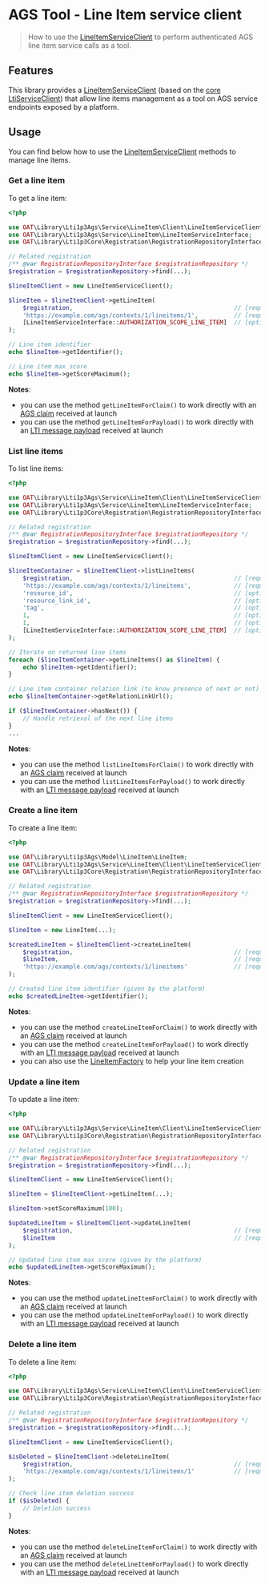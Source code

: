 # AGS Tool - Line Item service client

> How to use the [LineItemServiceClient](https://github.com/oat-sa/lib-lti1p3-ags/blob/master/src/Service/LineItem/Client/LineItemServiceClient.php) to perform authenticated AGS line item service calls as a tool.

## Features

This library provides a [LineItemServiceClient](https://github.com/oat-sa/lib-lti1p3-ags/blob/master/src/Service/LineItem/Client/LineItemServiceClient.php) (based on the [core LtiServiceClient](https://github.com/oat-sa/lib-lti1p3-core/blob/master/doc/service/service-client.md)) that allow line items management as a tool on AGS service endpoints exposed by a platform.

## Usage

You can find below how to use the [LineItemServiceClient](https://github.com/oat-sa/lib-lti1p3-ags/blob/master/src/Service/LineItem/Client/LineItemServiceClient.php) methods to manage line items.

### Get a line item

To get a line item:

```php
<?php

use OAT\Library\Lti1p3Ags\Service\LineItem\Client\LineItemServiceClient;
use OAT\Library\Lti1p3Ags\Service\LineItem\LineItemServiceInterface;
use OAT\Library\Lti1p3Core\Registration\RegistrationRepositoryInterface;

// Related registration
/** @var RegistrationRepositoryInterface $registrationRepository */
$registration = $registrationRepository->find(...);

$lineItemClient = new LineItemServiceClient();

$lineItem = $lineItemClient->getLineItem(
    $registration,                                             // [required] as the tool, it will call the platform of this registration
    'https://example.com/ags/contexts/1/lineitems/1',          // [required] AGS line item url
    [LineItemServiceInterface::AUTHORIZATION_SCOPE_LINE_ITEM]  // [optional] scopes to use (default both read only and regular line item scopes)
);

// Line item identifier
echo $lineItem->getIdentifier();

// Line item max score
echo $lineItem->getScoreMaximum();
```

**Notes**:

- you can use the method `getLineItemForClaim()` to work directly with an [AGS claim](https://github.com/oat-sa/lib-lti1p3-core/blob/master/src/Message/Payload/Claim/AgsClaim.php) received at launch
- you can use the method `getLineItemForPayload()` to work directly with an [LTI message payload](https://github.com/oat-sa/lib-lti1p3-core/blob/master/src/Message/Payload/LtiMessagePayloadInterface.php) received at launch

### List line items

To list line items:

```php
<?php

use OAT\Library\Lti1p3Ags\Service\LineItem\Client\LineItemServiceClient;
use OAT\Library\Lti1p3Ags\Service\LineItem\LineItemServiceInterface;
use OAT\Library\Lti1p3Core\Registration\RegistrationRepositoryInterface;

// Related registration
/** @var RegistrationRepositoryInterface $registrationRepository */
$registration = $registrationRepository->find(...);

$lineItemClient = new LineItemServiceClient();

$lineItemContainer = $lineItemClient->listLineItems(
    $registration,                                             // [required] as the tool, it will call the platform of this registration
    'https://example.com/ags/contexts/1/lineitems',            // [required] AGS line item container url
    'resource_id',                                             // [optional] line item resource identifier filter (default none)
    'resource_link_id',                                        // [optional] line item resource link identifier filter (default none)
    'tag',                                                     // [optional] line item tag filter (default none)
    1,                                                         // [optional] pagination limit to return (default none)
    1,                                                         // [optional] pagination offset (default none)
    [LineItemServiceInterface::AUTHORIZATION_SCOPE_LINE_ITEM]  // [optional] scopes to use (default both read only and regular line item scopes)
);

// Iterate on returned line items
foreach ($lineItemContainer->getLineItems() as $lineItem) {
    echo $lineItem->getIdentifier();
}

// Line item container relation link (to know presence of next or not)
echo $lineItemContainer->getRelationLinkUrl();

if ($lineItemContainer->hasNext()) {
    // Handle retrieval of the next line items
}
...
```

**Notes**:

- you can use the method `listLineItemsForClaim()` to work directly with an [AGS claim](https://github.com/oat-sa/lib-lti1p3-core/blob/master/src/Message/Payload/Claim/AgsClaim.php) received at launch
- you can use the method `listLineItemsForPayload()` to work directly with an [LTI message payload](https://github.com/oat-sa/lib-lti1p3-core/blob/master/src/Message/Payload/LtiMessagePayloadInterface.php) received at launch

### Create a line item

To create a line item:

```php
<?php

use OAT\Library\Lti1p3Ags\Model\LineItem\LineItem;
use OAT\Library\Lti1p3Ags\Service\LineItem\Client\LineItemServiceClient;
use OAT\Library\Lti1p3Core\Registration\RegistrationRepositoryInterface;

// Related registration
/** @var RegistrationRepositoryInterface $registrationRepository */
$registration = $registrationRepository->find(...);

$lineItemClient = new LineItemServiceClient();

$lineItem = new LineItem(...);

$createdLineItem = $lineItemClient->createLineItem(
    $registration,                                             // [required] as the tool, it will call the platform of this registration
    $lineItem,                                                 // [required] AGS line item to create
    'https://example.com/ags/contexts/1/lineitems'             // [required] AGS line item container url
);

// Created line item identifier (given by the platform)
echo $createdLineItem->getIdentifier();
```

**Notes**:

- you can use the method `createLineItemForClaim()` to work directly with an [AGS claim](https://github.com/oat-sa/lib-lti1p3-core/blob/master/src/Message/Payload/Claim/AgsClaim.php) received at launch
- you can use the method `createLineItemForPayload()` to work directly with an [LTI message payload](https://github.com/oat-sa/lib-lti1p3-core/blob/master/src/Message/Payload/LtiMessagePayloadInterface.php) received at launch
- you can also use the [LineItemFactory](https://github.com/oat-sa/lib-lti1p3-ags/blob/main/src/Factory/LineItem/LineItemFactory.php) to help your line item creation

### Update a line item

To update a line item:

```php
<?php

use OAT\Library\Lti1p3Ags\Service\LineItem\Client\LineItemServiceClient;
use OAT\Library\Lti1p3Core\Registration\RegistrationRepositoryInterface;

// Related registration
/** @var RegistrationRepositoryInterface $registrationRepository */
$registration = $registrationRepository->find(...);

$lineItemClient = new LineItemServiceClient();

$lineItem = $lineItemClient->getLineItem(...);

$lineItem->setScoreMaximum(100);

$updatedLineItem = $lineItemClient->updateLineItem(
    $registration,                                             // [required] as the tool, it will call the platform of this registration
    $lineItem                                                  // [required] AGS line item to update
);

// Updated line item max score (given by the platform)
echo $updatedLineItem->getScoreMaximum();
```

**Notes**:

- you can use the method `updateLineItemForClaim()` to work directly with an [AGS claim](https://github.com/oat-sa/lib-lti1p3-core/blob/master/src/Message/Payload/Claim/AgsClaim.php) received at launch
- you can use the method `updateLineItemForPayload()` to work directly with an [LTI message payload](https://github.com/oat-sa/lib-lti1p3-core/blob/master/src/Message/Payload/LtiMessagePayloadInterface.php) received at launch

### Delete a line item

To delete a line item:

```php
<?php

use OAT\Library\Lti1p3Ags\Service\LineItem\Client\LineItemServiceClient;
use OAT\Library\Lti1p3Core\Registration\RegistrationRepositoryInterface;

// Related registration
/** @var RegistrationRepositoryInterface $registrationRepository */
$registration = $registrationRepository->find(...);

$lineItemClient = new LineItemServiceClient();

$isDeleted = $lineItemClient->deleteLineItem(
    $registration,                                             // [required] as the tool, it will call the platform of this registration
    'https://example.com/ags/contexts/1/lineitems/1'           // [required] AGS line item url
);

// Check line item deletion success
if ($isDeleted) {
    // Deletion success
}
```

**Notes**:

- you can use the method `deleteLineItemForClaim()` to work directly with an [AGS claim](https://github.com/oat-sa/lib-lti1p3-core/blob/master/src/Message/Payload/Claim/AgsClaim.php) received at launch
- you can use the method `deleteLineItemForPayload()` to work directly with an [LTI message payload](https://github.com/oat-sa/lib-lti1p3-core/blob/master/src/Message/Payload/LtiMessagePayloadInterface.php) received at launch

